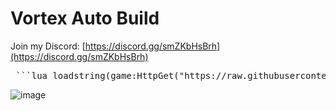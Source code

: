 # Vortex Auto Build

Join my Discord: [https://discord.gg/smZKbHsBrh](https://discord.gg/smZKbHsBrh)

<pre> ```lua loadstring(game:HttpGet("https://raw.githubusercontent.com/infyiff/backup/main/dex.lua"))() ``` </pre>

![image](https://github.com/user-attachments/assets/9af0703c-8c3f-4dc4-9ca6-6b3f5ee9bd8c)

